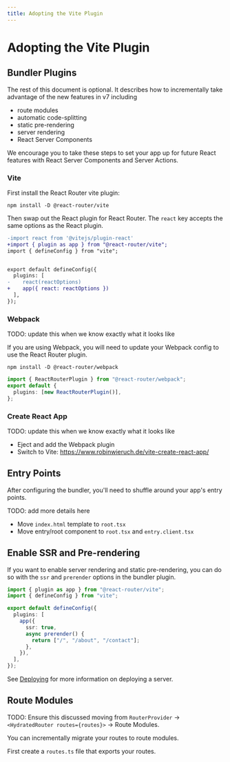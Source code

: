 ```yaml
---
title: Adopting the Vite Plugin
---
```


# Adopting the Vite Plugin

## Bundler Plugins

The rest of this document is optional. It describes how to incrementally take advantage of the new features in v7 including

- route modules
- automatic code-splitting
- static pre-rendering
- server rendering
- React Server Components

We encourage you to take these steps to set your app up for future React features with React Server Components and Server Actions.

### Vite

First install the React Router vite plugin:

```shellscript nonumber
npm install -D @react-router/vite
```

Then swap out the React plugin for React Router. The `react` key accepts the same options as the React plugin.

```diff filename=vite.config.ts
-import react from '@vitejs/plugin-react'
+import { plugin as app } from "@react-router/vite";
import { defineConfig } from "vite";


export default defineConfig({
  plugins: [
-    react(reactOptions)
+    app({ react: reactOptions })
  ],
});
```

### Webpack

<docs-error>TODO: update this when we know exactly what it looks like</docs-error>

If you are using Webpack, you will need to update your Webpack config to use the React Router plugin.

```shellscript nonumber
npm install -D @react-router/webpack
```

```ts filename=webpack.config.js
import { ReactRouterPlugin } from "@react-router/webpack";
export default {
  plugins: [new ReactRouterPlugin()],
};
```

### Create React App

<docs-error>TODO: update this when we know exactly what it looks like</docs-error>

- Eject and add the Webpack plugin
- Switch to Vite: https://www.robinwieruch.de/vite-create-react-app/

## Entry Points

After configuring the bundler, you'll need to shuffle around your app's entry points.

<docs-error>TODO: add more details here</docs-error>

- Move `index.html` template to `root.tsx`
- Move entry/root component to `root.tsx` and `entry.client.tsx`

## Enable SSR and Pre-rendering

If you want to enable server rendering and static pre-rendering, you can do so with the `ssr` and `prerender` options in the bundler plugin.

```ts filename=vite.config.ts
import { plugin as app } from "@react-router/vite";
import { defineConfig } from "vite";

export default defineConfig({
  plugins: [
    app({
      ssr: true,
      async prerender() {
        return ["/", "/about", "/contact"];
      },
    }),
  ],
});
```

See [Deploying][deploying] for more information on deploying a server.

## Route Modules

TODO: Ensure this discussed moving from `RouterProvider` -> `<HydratedRouter routes={routes}>` -> Route Modules.

You can incrementally migrate your routes to route modules.

First create a `routes.ts` file that exports your routes.

```tsx filename=app/routes.ts

```

[deploying]: ../start/deploying
